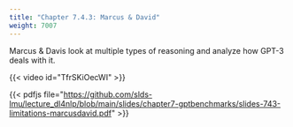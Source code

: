 ```yaml
---
title: "Chapter 7.4.3: Marcus & David"
weight: 7007
---
```


Marcus & Davis look at multiple types of reasoning and analyze how GPT-3 deals with it.

<!--more-->
{{< video id="TfrSKiOecWI" >}}

{{< pdfjs file="https://github.com/slds-lmu/lecture_dl4nlp/blob/main/slides/chapter7-gptbenchmarks/slides-743-limitations-marcusdavid.pdf" >}}
